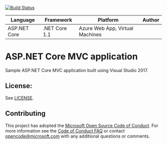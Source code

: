 [![Build Status](https://dev.azure.com/PolentaZola/EsercitazioneGruppo3/_apis/build/status/dotnet%20aspnetcore%20webAppOnLinux?branchName=master)](https://dev.azure.com/PolentaZola/EsercitazioneGruppo3/_build/latest?definitionId=8&branchName=master)

| Language | Framework | Platform | Author |
| -------- | -------- |--------|--------|
| ASP.NET Core | .NET Core 1.1 | Azure Web App, Virtual Machines |


# ASP.NET Core MVC application 

Sample ASP.NET Core MVC application built using Visual Studio 2017.

## License:
See [LICENSE](LICENSE).


## Contributing
This project has adopted the [Microsoft Open Source Code of Conduct](https://opensource.microsoft.com/codeofconduct/).
For more information see the [Code of Conduct FAQ](https://opensource.microsoft.com/codeofconduct/faq/) or
contact [opencode@microsoft.com](mailto:opencode@microsoft.com) with any additional questions or comments.
